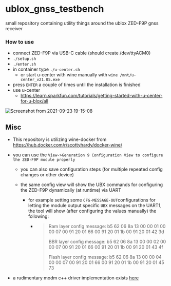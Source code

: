 # ublox_gnss_testbench

small repository containing utility things around the ublox ZED-F9P gnss receiver

### How to use

* connect ZED-F9P via USB-C cable (should create /dev/ttyACM0)
* `./setup.sh`
* `./enter.sh`
* in container type `./u-center.sh`
  * or start u-center with wine manually with `wine /mnt/u-center_v21.05.exe `
* press `ENTER` a couple of times until the installation is finished
* use u-center
  * https://learn.sparkfun.com/tutorials/getting-started-with-u-center-for-u-blox/all


![Screenshot from 2021-09-23 19-15-08](https://user-images.githubusercontent.com/6985609/134553807-e5c4d79c-b165-4a60-b150-a25fcdccdefc.png)


## Misc

* This repository is utilizing wine-docker from https://hub.docker.com/r/scottyhardy/docker-wine/

* you can use the `View->Generation 9 Configuration View to configure the ZED-F9P module properly`

  * you can also save configuration steps (for multiple repeated config changes or other device)

  * the same config view will show the UBX commands for configuring the ZED-F9P dynamically (at runtime) via UART

    * for example setting some `CFG-MESSAGE-OUT`configurations for letting the module output specific `UBX` messages on the UART1, the tool will show (after configuring the values manually) the following:

      * > Ram layer config message:
        > b5 62 06 8a 13 00 00 01 00 00 07 00 91 20 01 66 00 91 20 01 1b 00 91 20 01 42 3d 
        >
        > BBR layer config message:
        > b5 62 06 8a 13 00 00 02 00 00 07 00 91 20 01 66 00 91 20 01 1b 00 91 20 01 43 4f 
        >
        > Flash layer config message:
        > b5 62 06 8a 13 00 00 04 00 00 07 00 91 20 01 66 00 91 20 01 1b 00 91 20 01 45 73

* a rudimentary modm c++ driver implementation exists [here](https://github.com/DroidDrive/ublox_modm_example)